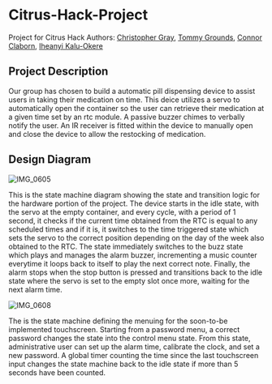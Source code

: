 # Citrus-Hack-Project
Project for Citrus Hack
Authors: [Christopher Gray](https://github.com/graycj42), [Tommy Grounds](https://github.com/PuttyXD), [Connor Claborn](https://github.com/connorcla), [Iheanyi Kalu-Okere](https://github.com/Ikkoding)
## Project Description
Our group has chosen to build a automatic pill dispensing device to assist users in taking their medication on time. This deice utilizes a servo to automatically open the container so the user can retrieve their medication at a given time set by an rtc module. A passive buzzer chimes to verbally notify the user. An IR receiver is fitted within the device to manually open and close the device to allow the restocking of medication.
  
## Design Diagram
![IMG_0605](https://user-images.githubusercontent.com/114532865/235360212-c2329aaf-17d4-4a80-9ebf-46ad40c32ec3.jpg)

This is the state machine diagram showing the state and transition logic for the hardware portion of the project. The device starts in the idle state, with the servo at the empty container, and every cycle, with a period of 1 second, it checks if the current time obtained from the RTC is equal to any scheduled times and if it is, it switches to the time triggered state which sets the servo to the correct position depending on the day of the week also obtained to the RTC. The state immediately switches to the buzz state which plays and manages the alarm buzzer, incrementing a music counter everytime it loops back to itself to play the next correct note. Finally, the alarm stops when the stop button is pressed and transitions back to the idle state where the servo is set to the empty slot once more, waiting for the next alarm time.

![IMG_0608](https://user-images.githubusercontent.com/114532865/235360253-f8287d64-8ca5-4992-af24-5bc64290aa48.jpg)

The is the state machine defining the menuing for the soon-to-be implemented touchscreen. Starting from a password menu, a correct password changes the state into the control menu state. From this state, administrative user can set up the alarm time, calibrate the clock, and set a new password. A global timer counting the time since the last touchscreen input changes the state machine back to the idle state if more than 5 seconds have been counted.
